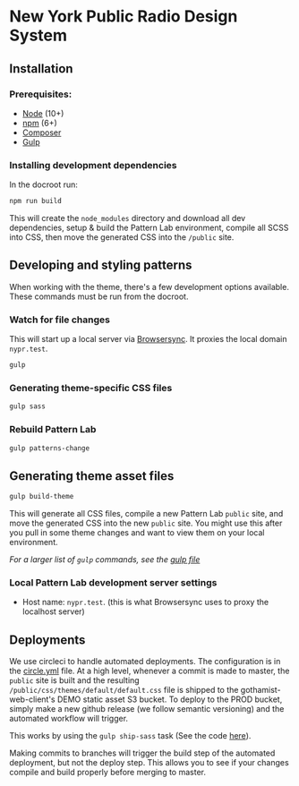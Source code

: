 # New York Public Radio Design System

## Installation

### Prerequisites:

- [Node](https://nodejs.org/en/) (10+)
- [npm](https://nodejs.org/) (6+)
- [Composer](https://getcomposer.org/)
- [Gulp](https://gulpjs.com/)

### Installing development dependencies

In the docroot run:

```sh
npm run build
```

This will create the `node_modules` directory and download all dev dependencies,
setup & build the Pattern Lab environment, compile all SCSS into CSS, then move
the generated CSS into the `/public` site.

## Developing and styling patterns

When working with the theme, there's a few development options available.
These commands must be run from the docroot.

### Watch for file changes

This will start up a local server via [Browsersync](https://browsersync.io/).
It proxies the local domain `nypr.test`.

```sh
gulp
```

### Generating theme-specific CSS files

```sh
gulp sass
```

### Rebuild Pattern Lab

```sh
gulp patterns-change
```

## Generating theme asset files

```sh
gulp build-theme
```

This will generate all CSS files, compile a new Pattern Lab `public` site,
and move the generated CSS into the new `public` site. You might use this after
you pull in some theme changes and want to view them on your local environment.

_For a larger list of `gulp` commands, see the [gulp file](gulpfile.js)_


### Local Pattern Lab development server settings

- Host name: `nypr.test`. (this is what Browsersync uses to proxy the localhost
server)

## Deployments
We use circleci to handle automated deployments. The configuration is in the [circle.yml](https://github.com/nypublicradio/pattern-lab/blob/master/circle.yml) file. 
At a high level, whenever a commit is made to master, the `public` site is built and the resulting `/public/css/themes/default/default.css` file is shipped to the gothamist-web-client's DEMO static asset S3 bucket.
To deploy to the PROD bucket, simply make a new github release (we follow semantic versioning) and the automated workflow will trigger.

This works by using the `gulp ship-sass` task (See the code [here](https://github.com/nypublicradio/pattern-lab/blob/master/gulpfile.js#L171-L196)).

Making commits to branches will trigger the build step of the automated deployment, but not the deploy step.
This allows you to see if your changes compile and build properly before merging to master.

